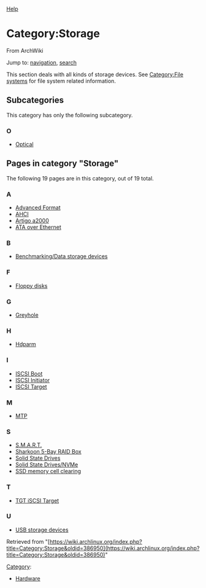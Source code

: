[Help](//www.mediawiki.org/wiki/Special:MyLanguage/Help:Categories)

# Category:Storage

From ArchWiki

Jump to: [navigation](#column-one), [search](#searchInput)

This section deals with all kinds of storage devices. See [Category:File systems](/index.php/Category:File_systems "Category:File systems") for file system related information.

## Subcategories

This category has only the following subcategory.

### O

*   [Optical](/index.php/Category:Optical "Category:Optical")

## Pages in category "Storage"

The following 19 pages are in this category, out of 19 total.

### A

*   [Advanced Format](/index.php/Advanced_Format "Advanced Format")
*   [AHCI](/index.php/AHCI "AHCI")
*   [Artigo a2000](/index.php/Artigo_a2000 "Artigo a2000")
*   [ATA over Ethernet](/index.php/ATA_over_Ethernet "ATA over Ethernet")

### B

*   [Benchmarking/Data storage devices](/index.php/Benchmarking/Data_storage_devices "Benchmarking/Data storage devices")

### F

*   [Floppy disks](/index.php/Floppy_disks "Floppy disks")

### G

*   [Greyhole](/index.php/Greyhole "Greyhole")

### H

*   [Hdparm](/index.php/Hdparm "Hdparm")

### I

*   [ISCSI Boot](/index.php/ISCSI_Boot "ISCSI Boot")
*   [ISCSI Initiator](/index.php/ISCSI_Initiator "ISCSI Initiator")
*   [ISCSI Target](/index.php/ISCSI_Target "ISCSI Target")

### M

*   [MTP](/index.php/MTP "MTP")

### S

*   [S.M.A.R.T.](/index.php/S.M.A.R.T. "S.M.A.R.T.")
*   [Sharkoon 5-Bay RAID Box](/index.php/Sharkoon_5-Bay_RAID_Box "Sharkoon 5-Bay RAID Box")
*   [Solid State Drives](/index.php/Solid_State_Drives "Solid State Drives")
*   [Solid State Drives/NVMe](/index.php/Solid_State_Drives/NVMe "Solid State Drives/NVMe")
*   [SSD memory cell clearing](/index.php/SSD_memory_cell_clearing "SSD memory cell clearing")

### T

*   [TGT iSCSI Target](/index.php/TGT_iSCSI_Target "TGT iSCSI Target")

### U

*   [USB storage devices](/index.php/USB_storage_devices "USB storage devices")

Retrieved from "[https://wiki.archlinux.org/index.php?title=Category:Storage&oldid=386950](https://wiki.archlinux.org/index.php?title=Category:Storage&oldid=386950)"

[Category](/index.php/Special:Categories "Special:Categories"):

*   [Hardware](/index.php/Category:Hardware "Category:Hardware")
